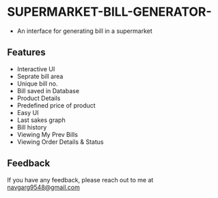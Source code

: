 # SUPERMARKET-BILL-GENERATOR-
- An interface for generating bill in a supermarket
  
## Features
- Interactive UI
- Seprate bill area
- Unique bill no.
- Bill saved in Database
- Product Details
- Predefined price of product
- Easy UI
- Last sakes graph
- Bill history
- Viewing My Prev Bills
- Viewing Order Details & Status

## Feedback

If you have any feedback, please reach out to me at navgarg9548@gmail.com
